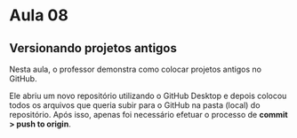 # Aula 08

## Versionando projetos antigos

Nesta aula, o professor demonstra como colocar projetos antigos no GitHub.

Ele abriu um novo repositório utilizando o GitHub Desktop e depois colocou todos os arquivos que queria subir para o GitHub na pasta (local) do repositório. Após isso, apenas foi necessário efetuar o processo de **commit > push to origin**.